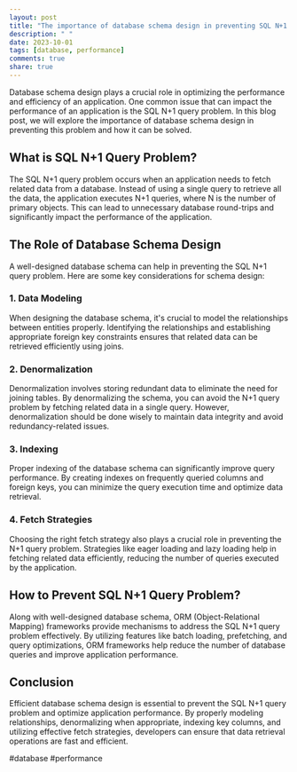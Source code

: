```yaml
---
layout: post
title: "The importance of database schema design in preventing SQL N+1 query problem"
description: " "
date: 2023-10-01
tags: [database, performance]
comments: true
share: true
---
```


Database schema design plays a crucial role in optimizing the performance and efficiency of an application. One common issue that can impact the performance of an application is the SQL N+1 query problem. In this blog post, we will explore the importance of database schema design in preventing this problem and how it can be solved.

## What is SQL N+1 Query Problem?

The SQL N+1 query problem occurs when an application needs to fetch related data from a database. Instead of using a single query to retrieve all the data, the application executes N+1 queries, where N is the number of primary objects. This can lead to unnecessary database round-trips and significantly impact the performance of the application.

## The Role of Database Schema Design

A well-designed database schema can help in preventing the SQL N+1 query problem. Here are some key considerations for schema design:

### 1. Data Modeling

When designing the database schema, it's crucial to model the relationships between entities properly. Identifying the relationships and establishing appropriate foreign key constraints ensures that related data can be retrieved efficiently using joins.

### 2. Denormalization

Denormalization involves storing redundant data to eliminate the need for joining tables. By denormalizing the schema, you can avoid the N+1 query problem by fetching related data in a single query. However, denormalization should be done wisely to maintain data integrity and avoid redundancy-related issues.

### 3. Indexing

Proper indexing of the database schema can significantly improve query performance. By creating indexes on frequently queried columns and foreign keys, you can minimize the query execution time and optimize data retrieval.

### 4. Fetch Strategies

Choosing the right fetch strategy also plays a crucial role in preventing the N+1 query problem. Strategies like eager loading and lazy loading help in fetching related data efficiently, reducing the number of queries executed by the application.

## How to Prevent SQL N+1 Query Problem?

Along with well-designed database schema, ORM (Object-Relational Mapping) frameworks provide mechanisms to address the SQL N+1 query problem effectively. By utilizing features like batch loading, prefetching, and query optimizations, ORM frameworks help reduce the number of database queries and improve application performance.

## Conclusion

Efficient database schema design is essential to prevent the SQL N+1 query problem and optimize application performance. By properly modeling relationships, denormalizing when appropriate, indexing key columns, and utilizing effective fetch strategies, developers can ensure that data retrieval operations are fast and efficient.

#database #performance